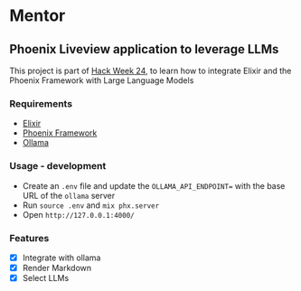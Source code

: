 # Mentor

## Phoenix Liveview application to leverage LLMs

This project is part of [Hack Week 24](https://hackweek.opensuse.org/projects/learn-how-to-integrate-elixir-and-phoenix-liveview-with-llms), to learn how to integrate Elixir and the Phoenix Framework with Large Language Models

### Requirements

- [Elixir](https://elixir-lang.org/)
- [Phoenix Framework](https://www.phoenixframework.org/)
- [Ollama](https://ollama.com/)

### Usage - development

- Create an `.env` file and update the `OLLAMA_API_ENDPOINT=` with the base URL of the `ollama` server
- Run `source .env` and `mix phx.server`
- Open `http://127.0.0.1:4000/`

### Features

- [x] Integrate with ollama
- [x] Render Markdown
- [x] Select LLMs

